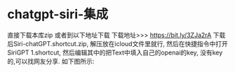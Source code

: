 # chatgpt-siri-集成
直接下载本库zip 或者到以下地址下载 下载地址>>> https://bit.ly/3ZJa2rA
下载后Siri-chatGPT.shortcut.zip, 
解压放在icloud文件里就行,
然后在快捷指令中打开SiriGPT 1.shortcut, 
然后编辑其中的把Text中填入自己的openai的key, 
没有key的,可以找网友分享. 如下图所示:
